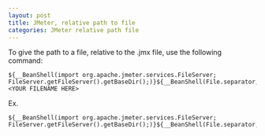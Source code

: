```yaml
---
layout: post
title: JMeter, relative path to file
categories: JMeter relative path file
---
```

To give the path to a file, relative to the .jmx file, use the following command:

<!-- language: lang-none -->
    ${__BeanShell(import org.apache.jmeter.services.FileServer; FileServer.getFileServer().getBaseDir();)}${__BeanShell(File.separator,)}<YOUR FILENAME HERE>

<!-- end the list -->
Ex.

<!-- language: lang-none -->
    ${__BeanShell(import org.apache.jmeter.services.FileServer; FileServer.getFileServer().getBaseDir();)}${__BeanShell(File.separator,)}MyFile.txt

<!-- end the list -->
